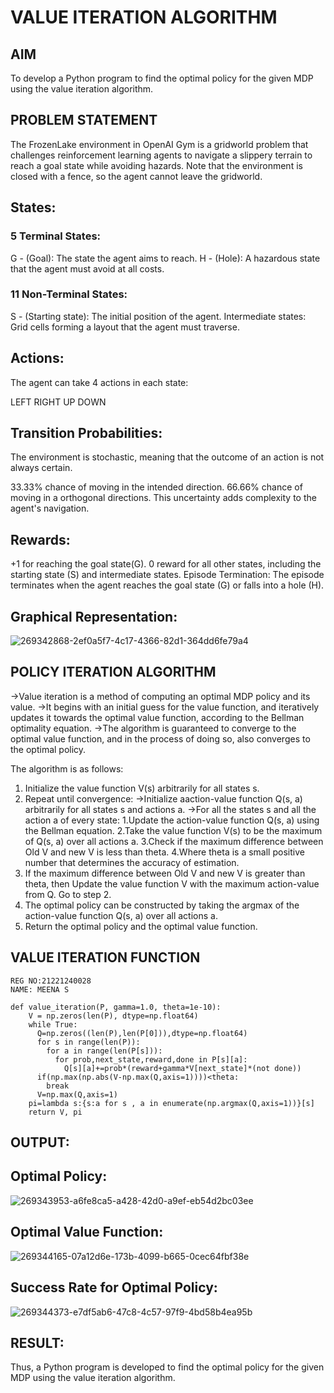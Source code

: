 # VALUE ITERATION ALGORITHM

## AIM
To develop a Python program to find the optimal policy for the given MDP using the value iteration algorithm.

## PROBLEM STATEMENT
The FrozenLake environment in OpenAI Gym is a gridworld problem that challenges reinforcement learning agents to navigate a slippery terrain to reach a goal state while avoiding hazards. Note that the environment is closed with a fence, so the agent cannot leave the gridworld.
## States:
### 5 Terminal States:

G - (Goal): The state the agent aims to reach.
H - (Hole): A hazardous state that the agent must avoid at all costs.
### 11 Non-Terminal States:

S - (Starting state): The initial position of the agent.
Intermediate states: Grid cells forming a layout that the agent must traverse.

## Actions:
The agent can take 4 actions in each state:

LEFT
RIGHT
UP
DOWN
## Transition Probabilities:
The environment is stochastic, meaning that the outcome of an action is not always certain.

33.33% chance of moving in the intended direction.
66.66% chance of moving in a orthogonal directions. This uncertainty adds complexity to the agent's navigation.
## Rewards:
+1 for reaching the goal state(G).
0 reward for all other states, including the starting state (S) and intermediate states.
Episode Termination:
The episode terminates when the agent reaches the goal state (G) or falls into a hole (H).

## Graphical Representation:
![269342868-2ef0a5f7-4c17-4366-82d1-364dd6fe79a4](https://github.com/MEENA155/rl-value-iteration/assets/94677128/aa13f89c-5d49-409a-b385-bea36f42413a)


## POLICY ITERATION ALGORITHM
->Value iteration is a method of computing an optimal MDP policy and its value.
->It begins with an initial guess for the value function, and iteratively updates it towards the optimal value function, according to the Bellman optimality equation.
->The algorithm is guaranteed to converge to the optimal value function, and in the process of doing so, also converges to the optimal policy.

The algorithm is as follows:

1. Initialize the value function V(s) arbitrarily for all states s.
2. Repeat until convergence:
->Initialize aaction-value function Q(s, a) arbitrarily for all states s and actions a.
->For all the states s and all the action a of every state:
     1.Update the action-value function Q(s, a) using the Bellman equation.
     2.Take the value function V(s) to be the maximum of Q(s, a) over all actions a.
     3.Check if the maximum difference between Old V and new V is less than theta.
     4.Where theta is a small positive number that determines the accuracy of estimation.
3. If the maximum difference between Old V and new V is greater than theta, then
Update the value function V with the maximum action-value from Q.
Go to step 2.
4. The optimal policy can be constructed by taking the argmax of the action-value function Q(s, a) over all actions a.
5. Return the optimal policy and the optimal value function.
## VALUE ITERATION FUNCTION
```
REG NO:21221240028
NAME: MEENA S
```

```
def value_iteration(P, gamma=1.0, theta=1e-10):
    V = np.zeros(len(P), dtype=np.float64)
    while True:
      Q=np.zeros((len(P),len(P[0])),dtype=np.float64)
      for s in range(len(P)):
        for a in range(len(P[s])):
          for prob,next_state,reward,done in P[s][a]:
            Q[s][a]+=prob*(reward+gamma*V[next_state]*(not done))
      if(np.max(np.abs(V-np.max(Q,axis=1))))<theta:
        break
      V=np.max(Q,axis=1)
    pi=lambda s:{s:a for s , a in enumerate(np.argmax(Q,axis=1))}[s]
    return V, pi
```

## OUTPUT:
## Optimal Policy:
![269343953-a6fe8ca5-a428-42d0-a9ef-eb54d2bc03ee](https://github.com/MEENA155/rl-value-iteration/assets/94677128/b75c9afb-2286-47a0-b21b-6b8f1e63c6cf)

## Optimal Value Function:
![269344165-07a12d6e-173b-4099-b665-0cec64fbf38e](https://github.com/MEENA155/rl-value-iteration/assets/94677128/ae41dc1e-4845-43f9-b506-da34019652ea)

## Success Rate for Optimal Policy:
![269344373-e7df5ab6-47c8-4c57-97f9-4bd58b4ea95b](https://github.com/MEENA155/rl-value-iteration/assets/94677128/f1f472d3-cab2-4ee7-8c91-6b3e857cb3c2)

## RESULT:

Thus, a Python program is developed to find the optimal policy for the given MDP using the value iteration algorithm.

